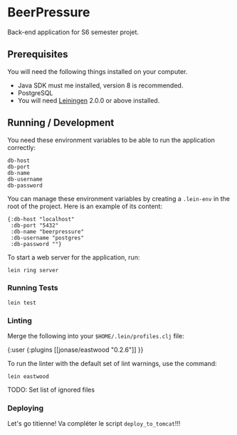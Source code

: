 # BeerPressure

Back-end application for S6 semester projet.

## Prerequisites

You will need the following things installed on your computer.

* Java SDK must me installed, version 8 is recommended.
* PostgreSQL
* You will need [Leiningen][] 2.0.0 or above installed.

[leiningen]: https://github.com/technomancy/leiningen

## Running / Development

You need these environment variables to be able to run the application correctly:

```
db-host
db-port
db-name
db-username
db-password
```

You can manage these environment variables by creating a `.lein-env` in the root of the project. Here is an example of its content:

```
{:db-host "localhost"
 :db-port "5432"
 :db-name "beerpressure"
 :db-username "postgres"
 :db-password ""}
```

To start a web server for the application, run:

`lein ring server`

### Running Tests

`lein test`

### Linting

Merge the following into your `$HOME/.lein/profiles.clj` file:

{:user {:plugins [[jonase/eastwood "0.2.6"]] }}

To run the linter with the default set of lint warnings, use the command:

`lein eastwood`

TODO: Set list of ignored files

### Deploying

Let's go titienne! Va compléter le script `deploy_to_tomcat`!!!

